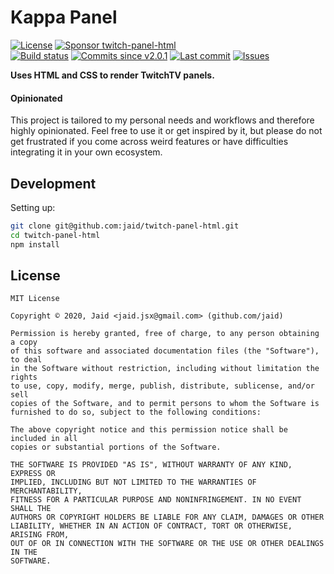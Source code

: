 # Kappa Panel


<a href="https://raw.githubusercontent.com/jaid/twitch-panel-html/master/license.txt"><img src="https://img.shields.io/github/license/jaid/twitch-panel-html?style=flat-square" alt="License"/></a> <a href="https://github.com/sponsors/jaid"><img src="https://img.shields.io/badge/<3-Sponsor-FF45F1?style=flat-square" alt="Sponsor twitch-panel-html"/></a>  
<a href="https://actions-badge.atrox.dev/jaid/twitch-panel-html/goto"><img src="https://img.shields.io/endpoint.svg?style=flat-square&url=https%3A%2F%2Factions-badge.atrox.dev%2Fjaid%2Ftwitch-panel-html%2Fbadge" alt="Build status"/></a> <a href="https://github.com/jaid/twitch-panel-html/commits"><img src="https://img.shields.io/github/commits-since/jaid/twitch-panel-html/v2.0.1?style=flat-square&logo=github" alt="Commits since v2.0.1"/></a> <a href="https://github.com/jaid/twitch-panel-html/commits"><img src="https://img.shields.io/github/last-commit/jaid/twitch-panel-html?style=flat-square&logo=github" alt="Last commit"/></a> <a href="https://github.com/jaid/twitch-panel-html/issues"><img src="https://img.shields.io/github/issues/jaid/twitch-panel-html?style=flat-square&logo=github" alt="Issues"/></a>  

**Uses HTML and CSS to render TwitchTV panels.**

#### Opinionated

This project is tailored to my personal needs and workflows and therefore highly opinionated. Feel free to use it or get inspired by it, but please do not get frustrated if you come across weird features or have difficulties integrating it in your own ecosystem.





















## Development



Setting up:
```bash
git clone git@github.com:jaid/twitch-panel-html.git
cd twitch-panel-html
npm install
```


## License
```text
MIT License

Copyright © 2020, Jaid <jaid.jsx@gmail.com> (github.com/jaid)

Permission is hereby granted, free of charge, to any person obtaining a copy
of this software and associated documentation files (the "Software"), to deal
in the Software without restriction, including without limitation the rights
to use, copy, modify, merge, publish, distribute, sublicense, and/or sell
copies of the Software, and to permit persons to whom the Software is
furnished to do so, subject to the following conditions:

The above copyright notice and this permission notice shall be included in all
copies or substantial portions of the Software.

THE SOFTWARE IS PROVIDED "AS IS", WITHOUT WARRANTY OF ANY KIND, EXPRESS OR
IMPLIED, INCLUDING BUT NOT LIMITED TO THE WARRANTIES OF MERCHANTABILITY,
FITNESS FOR A PARTICULAR PURPOSE AND NONINFRINGEMENT. IN NO EVENT SHALL THE
AUTHORS OR COPYRIGHT HOLDERS BE LIABLE FOR ANY CLAIM, DAMAGES OR OTHER
LIABILITY, WHETHER IN AN ACTION OF CONTRACT, TORT OR OTHERWISE, ARISING FROM,
OUT OF OR IN CONNECTION WITH THE SOFTWARE OR THE USE OR OTHER DEALINGS IN THE
SOFTWARE.
```
